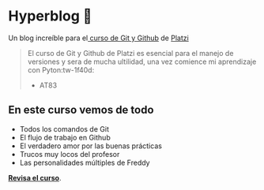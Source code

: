 # Hyperblog 💚
Un blog increíble para el[ curso de Git y Github](https://platzi.com/cursos/git-github/ " curso de Git y Github") de [Platzi](https://platzi.com/ "Platzi")
> El curso de Git y Github de Platzi es esencial para el manejo de versiones y sera de mucha ultilidad, una vez comience mi aprendizaje con Pyton:tw-1f40d:
> - AT83

## En este curso vemos de todo
* Todos los comandos de Git
* El flujo de trabajo en Github
* El verdadero amor por las buenas prácticas
* Trucos muy locos del profesor
* Las personalidades múltiples de Freddy

 [**Revisa el curso**](https://platzi.com/cursos/git-github/ "a ver el curso").
